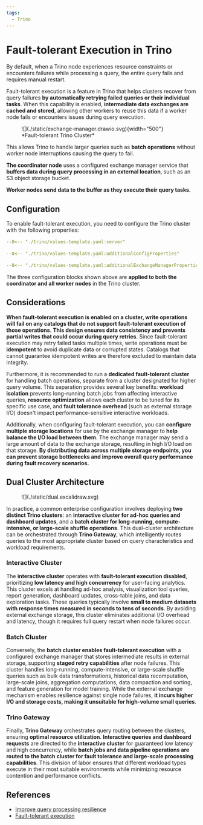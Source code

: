 ```yaml
---
tags:
  - Trino
---
```


# Fault-tolerant Execution in Trino

By default, when a Trino node experiences resource constraints or encounters failures while processing a query, the entire query fails and requires manual restart.

Fault-tolerant execution is a feature in Trino that helps clusters recover from query failures **by automatically retrying failed queries or their individual tasks**. When this capability is enabled, **intermediate data exchanges are cached and stored**, allowing other workers to reuse this data if a worker node fails or encounters issues during query execution.

<figure markdown="span">
  ![](./static/exchange-manager.drawio.svg){width="500"}
  *Fault-tolerant Trino Cluster*
</figure>


This allows Trino to handle larger queries such as **batch operations** without worker node interruptions causing the query to fail.

**The coordinator node** uses a configured exchange manager service that **buffers data during query processing in an external location**, such as an S3 object storage bucket. 

**Worker nodes send data to the buffer as they execute their query tasks.**

## Configuration

To enable fault-tolerant execution, you need to configure the Trino cluster with the following properties:

```yaml title="value.yaml" linenums="1" hl_lines="1 17-19"
--8<-- "./trino/values-template.yaml:server"
```

```yaml title="value.yaml" linenums="1" hl_lines="1 3"
--8<-- "./trino/values-template.yaml:additionalConfigProperties"
```

```yaml title="value.yaml" linenums="1" hl_lines="1-4"
--8<-- "./trino/values-template.yaml:additionalExchangeManagerProperties"
```

The three configuration blocks shown above are **applied to both the coordinator and all worker nodes** in the Trino cluster.


## Considerations

**When fault-tolerant execution is enabled on a cluster, write operations will fail on any catalogs that do not support fault-tolerant execution of those operations**. **This design ensures data consistency and prevents partial writes that could occur during query retries**. Since fault-tolerant execution may retry failed tasks multiple times, write operations must be **idempotent** to avoid duplicate data or corrupted states. Catalogs that cannot guarantee idempotent writes are therefore excluded to maintain data integrity.

Furthermore, it is recommended to run a **dedicated fault-tolerant cluster** for handling batch operations, separate from a cluster designated for higher query volume. This separation provides several key benefits: **workload isolation** prevents long-running batch jobs from affecting interactive queries, **resource optimization** allows each cluster to be tuned for its specific use case, and **fault tolerance overhead** (such as external storage I/O) doesn't impact performance-sensitive interactive workloads.

Additionally, when configuring fault-tolerant execution, you can **configure multiple storage locations** for use by the exchange manager to **help balance the I/O load between them**. The exchange manager may send a large amount of data to the exchange storage, resulting in high I/O load on that storage. **By distributing data across multiple storage endpoints, you can prevent storage bottlenecks and improve overall query performance during fault recovery scenarios.**

## Dual Cluster Architecture

<figure markdown="span">
  ![](./static/dual.excalidraw.svg)
</figure>

In practice, a common enterprise configuration involves deploying **two distinct Trino clusters**: an **interactive cluster for ad-hoc queries and dashboard updates**, and a **batch cluster for long-running, compute-intensive, or large-scale shuffle operations**. This dual-cluster architecture can be orchestrated through **Trino Gateway**, which intelligently routes queries to the most appropriate cluster based on query characteristics and workload requirements.

### Interactive Cluster

The **interactive cluster** operates with **fault-tolerant execution disabled**, prioritizing **low latency and high concurrency** for user-facing analytics. This cluster excels at handling ad-hoc analysis, visualization tool queries, report generation, dashboard updates, cross-table joins, and data exploration tasks. These queries typically involve **small to medium datasets with response times measured in seconds to tens of seconds**. By avoiding external exchange storage, this cluster eliminates additional I/O overhead and latency, though it requires full query restart when node failures occur.

### Batch Cluster

Conversely, the **batch cluster enables fault-tolerant execution** with a configured exchange manager that stores intermediate results in external storage, supporting **staged retry capabilities** after node failures. This cluster handles long-running, compute-intensive, or large-scale shuffle queries such as bulk data transformations, historical data recomputation, large-scale joins, aggregation computations, data compaction and sorting, and feature generation for model training. While the external exchange mechanism enables resilience against single node failures, **it incurs higher I/O and storage costs, making it unsuitable for high-volume small queries**.

### Trino Gateway

Finally, **Trino Gateway** orchestrates query routing between the clusters, ensuring **optimal resource utilization**. **Interactive queries and dashboard requests** are directed to the **interactive cluster** for guaranteed low latency and high concurrency, while **batch jobs and data pipeline operations are routed to the batch cluster for fault tolerance and large-scale processing capabilities**. This division of labor ensures that different workload types execute in their most suitable environments while minimizing resource contention and performance conflicts.

## References

- [Improve query processing resilience](https://trino.io/docs/current/installation/query-resiliency.html)
- [Fault-tolerant execution](https://trino.io/docs/current/admin/fault-tolerant-execution.html)
